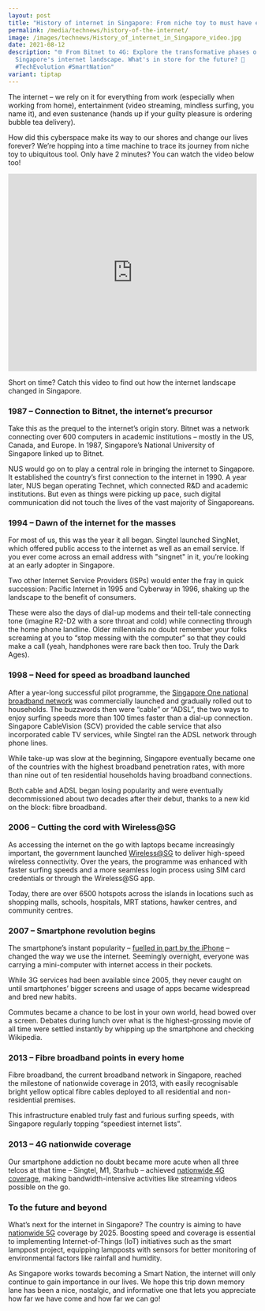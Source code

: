 ```yaml
---
layout: post
title: "History of internet in Singapore: From niche toy to must have essential"
permalink: /media/technews/history-of-the-internet/
image: /images/technews/History_of_internet_in_Singapore_video.jpg
date: 2021-08-12
description: "🌐 From Bitnet to 4G: Explore the transformative phases of
  Singapore's internet landscape. What's in store for the future? 🚀
  #TechEvolution #SmartNation"
variant: tiptap
---
```

<p>The internet – we rely on it for everything from work (especially when
working from home), entertainment (video streaming, mindless surfing, you
name it), and even sustenance (hands up if your guilty pleasure is ordering
bubble tea delivery).</p>
<p>How did this cyberspace make its way to our shores and change our lives
forever? We’re hopping into a time machine to trace its journey from niche
toy to ubiquitous tool. Only have 2 minutes? You can watch the video below
too!</p>
<div class="iframe-wrapper">
<iframe style="max-width: 100%;" height="400" width="100%" allowfullscreen="true" frameborder="0" src="https://www.youtube.com/embed/gt7WQinA_E4?si=S6BXXToSaaXCDdY_"></iframe>
</div>
<p>Short on time? Catch this video to find out how the internet landscape
changed in Singapore.</p>
<h3>1987 – Connection to Bitnet, the internet’s precursor</h3>
<p>Take this as the prequel to the internet’s origin story. Bitnet was a
network connecting over 600 computers in academic institutions – mostly
in the US, Canada, and Europe. In 1987, Singapore’s National University
of Singapore&nbsp;linked up to Bitnet.</p>
<p>NUS would go on to play a central role in bringing the internet to Singapore.
It established the&nbsp;country’s first connection&nbsp;to the internet
in 1990. A year later, NUS began operating&nbsp;Technet, which connected
R&amp;D and academic institutions. But even as things were picking up pace,
such digital communication did not touch the lives of the vast majority
of Singaporeans.</p>
<h3>1994 – Dawn of the internet for the masses</h3>
<p>For most of us, this was the year it all began.&nbsp;Singtel launched
SingNet, which offered public access to the internet as well as an email
service. If you ever come across an email address with "singnet" in it,
you’re looking at an early adopter in Singapore.</p>
<p>Two other Internet Service Providers (ISPs) would enter the fray in quick
succession: Pacific Internet in 1995 and Cyberway in 1996, shaking up the
landscape to the benefit of consumers.</p>
<p>These were also the days of dial-up modems and their&nbsp;tell-tale connecting
tone&nbsp;(imagine R2-D2 with a sore throat and cold) while connecting
through the home phone landline. Older millennials no doubt remember your
folks screaming at you to “stop messing with the computer” so that they
could make a call (yeah, handphones were rare back then too. Truly the
Dark Ages).</p>
<h3>1998 – Need for speed as broadband launched</h3>
<p>After a year-long successful pilot programme, the&nbsp;<a href="https://graphics.straitstimes.com/STI/STIMEDIA/Interactives/2015/10/35-years-of-ict/supercharging-singapore/the-1990s.html" class="editor-rtfLink" rel="noopener noreferrer nofollow" target="_blank">Singapore One national broadband network</a>&nbsp;was
commercially launched and gradually rolled out to households. The buzzwords
then were “cable” or “ADSL”, the two ways to enjoy surfing speeds more
than 100 times faster than a dial-up connection. Singapore CableVision
(SCV) provided the cable service that also incorporated cable TV services,
while Singtel ran the ADSL network through phone lines.</p>
<p>While take-up was slow at the beginning, Singapore eventually became one
of the countries with the highest broadband penetration rates, with more
than&nbsp;nine out of ten&nbsp;residential households having broadband
connections.</p>
<p>Both cable and ADSL began losing popularity and were eventually decommissioned
about&nbsp;two decades&nbsp;after their debut, thanks to a new kid on the
block: fibre broadband.</p>
<h3>2006 – Cutting the cord with Wireless@SG</h3>
<p>As accessing the internet on the go with laptops became increasingly important,
the government launched&nbsp;<a href="https://www.imda.gov.sg/how-we-can-help/wireless-at-sg" class="editor-rtfLink" rel="noopener noreferrer nofollow" target="_blank">Wireless@SG</a>&nbsp;to
deliver high-speed wireless connectivity. Over the years, the programme
was enhanced with faster surfing speeds and a more seamless login process
using SIM card credentials or through the Wireless@SG app.</p>
<p>Today, there are over 6500 hotspots across the islands in&nbsp;locations&nbsp;such
as shopping malls, schools, hospitals, MRT stations, hawker centres, and
community centres.</p>
<h3>2007 – Smartphone revolution begins</h3>
<p>The smartphone’s instant popularity –&nbsp;<a href="https://www.vox.com/2017/6/26/15821652/iphone-apple-10-year-anniversary-launch-mobile-stats-smart-phone-steve-jobs" class="editor-rtfLink" rel="noopener noreferrer nofollow" target="_blank">fuelled in part by the iPhone</a>&nbsp;–
changed the way we use the internet. Seemingly overnight, everyone was
carrying a mini-computer with internet access in their pockets.</p>
<p>While 3G services had been available since 2005, they never caught on
until smartphones’ bigger screens and usage of apps became widespread and
bred new habits.</p>
<p>Commutes became a chance to be lost in your own world, head bowed over
a screen. Debates during lunch over what is the highest-grossing movie
of all time were settled instantly by whipping up the smartphone and checking
Wikipedia.</p>
<h3>2013 – Fibre broadband points in every home</h3>
<p>Fibre broadband, the current broadband network in Singapore, reached the&nbsp;milestone
of nationwide coverage&nbsp;in 2013, with easily recognisable bright yellow
optical fibre cables deployed to all residential and non-residential premises.</p>
<p>This infrastructure enabled truly fast and furious surfing speeds, with
Singapore regularly topping “speediest internet lists”.</p>
<h3>2013 – 4G nationwide coverage</h3>
<p>Our smartphone addiction no doubt became more acute when all three telcos
at that time – Singtel, M1, Starhub – achieved&nbsp;<a href="https://graphics.straitstimes.com/STI/STIMEDIA/Interactives/2015/10/35-years-of-ict/supercharging-singapore/2010-and-beyond.html" class="editor-rtfLink" rel="noopener noreferrer nofollow" target="_blank">nationwide 4G coverage</a>,
making bandwidth-intensive activities like streaming videos possible on
the go.</p>
<h3>To the future and beyond</h3>
<p>What’s next for the internet in Singapore? The country is aiming to have
<a href="https://www.straitstimes.com/singapore/singtel-launches-5g-trial-services-in-singapore-second-telco-after-starhub-to-do-so" class="editor-rtfLink" rel="noopener noreferrer nofollow" target="_blank">nationwide 5G</a>&nbsp;coverage by 2025. Boosting speed and coverage is
essential to implementing Internet-of-Things (IoT) initiatives such as
the&nbsp;smart lamppost&nbsp;project, equipping lampposts with sensors
for better monitoring of environmental factors like rainfall and humidity.</p>
<p>As Singapore works towards becoming a Smart Nation, the internet will
only continue to gain importance in our lives. We hope this trip down memory
lane has been a nice, nostalgic, and informative one that lets you appreciate
how far we have come and how far we can go!</p>
<p></p>